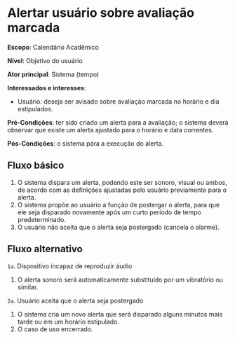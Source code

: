 # Alertar usuário sobre avaliação marcada

__Escopo__: Calendário Acadêmico

__Nível__: Objetivo do usuário

__Ator principal__: Sistema (tempo)

__Interessados e interesses__:

* Usuário: deseja ser avisado sobre avaliação marcada no horário e dia estipulados.

__Pré-Condições__: ter sido criado um alerta para a avaliação; o sistema deverá observar que existe um alerta ajustado para o horário e data correntes.

__Pós-Condições__: o sistema pára a execução do alerta.

## Fluxo básico

1. O sistema dispara um alerta, podendo este ser sonoro, visual ou ambos, de acordo com as definições ajustadas pelo usuário previamente para o alerta.
2. O sistema propõe ao usuário a função de postergar o alerta, para que ele seja disparado novamente após um curto período de tempo predeterminado.
3. O usuário não aceita que o alerta seja postergado (cancela o alarme).

## Fluxo alternativo

`1a`. Dispositivo incapaz de reproduzir áudio

  1. O alerta sonoro será automaticamente substituído por um vibratório ou similar.

`2a`. Usuário aceita que o alerta seja postergado

  1. O sistema cria um novo alerta que será disparado alguns minutos mais tarde ou em um horário estipulado.
  2. O caso de uso encerrado.
